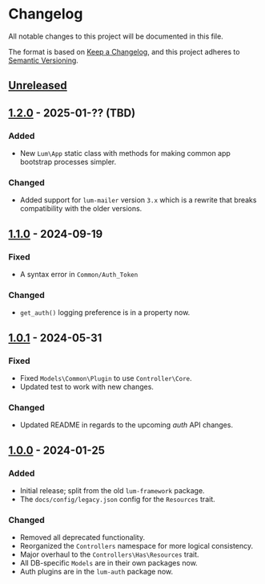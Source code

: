 # Changelog
All notable changes to this project will be documented in this file.

The format is based on [Keep a Changelog](https://keepachangelog.com/en/1.0.0/),
and this project adheres to [Semantic Versioning](https://semver.org/spec/v2.0.0.html).

## [Unreleased]

## [1.2.0] - 2025-01-?? (TBD)
### Added
- New `Lum\App` static class with methods for making
  common app bootstrap processes simpler.
### Changed
- Added support for `lum-mailer` version `3.x` which is a rewrite
  that breaks compatibility with the older versions.

## [1.1.0] - 2024-09-19
### Fixed
- A syntax error in `Common/Auth_Token`
### Changed
- `get_auth()` logging preference is in a property now.

## [1.0.1] - 2024-05-31
### Fixed
- Fixed `Models\Common\Plugin` to use `Controller\Core`.
- Updated test to work with new changes.
### Changed
- Updated README in regards to the upcoming _auth_ API changes.

## [1.0.0] - 2024-01-25
### Added
- Initial release; split from the old `lum-framework` package.
- The `docs/config/legacy.json` config for the `Resources` trait.
### Changed
- Removed all deprecated functionality.
- Reorganized the `Controllers` namespace for more logical consistency.
- Major overhaul to the `Controllers\Has\Resources` trait.
- All DB-specific `Models` are in their own packages now.
- Auth plugins are in the `lum-auth` package now.

[Unreleased]: https://github.com/supernovus/lum.app.php/compare/v1.2.0...HEAD
[1.2.0]: https://github.com/supernovus/lum.app.php/compare/v1.1.0...v1.2.0
[1.1.0]: https://github.com/supernovus/lum.app.php/compare/v1.0.1...v1.1.0
[1.0.1]: https://github.com/supernovus/lum.app.php/compare/v1.0.0...v1.0.1
[1.0.0]: https://github.com/supernovus/lum.app.php/releases/tag/v1.0.0

